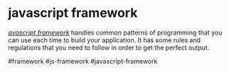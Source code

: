 # javascript framework

_[avascript framework](https://geekflare.com/javascript-frameworks-for-api/)_ handles common patterns of programming that you can use each time to build your application. It has some rules and regulations that you need to follow in order to get the perfect output.

#framework #js-framework #javascript-framework